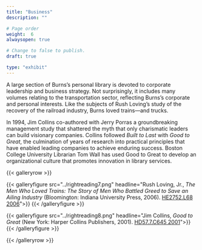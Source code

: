 ```yaml
---
title: "Business"
description: ""

# Page order
weight:  6
alwaysopen: true

# Change to false to publish.
draft: true

type: "exhibit"
---
```

A large section of Burns’s personal library is devoted to corporate leadership and business strategy. Not surprisingly, it includes many volumes relating to the transportation sector, reflecting Burns’s corporate and personal interests. Like the subjects of Rush Loving’s study of the recovery of the railroad industry, Burns loved trains—and trucks.

In 1994, Jim Collins co-authored with Jerry Porras a groundbreaking management study that shattered the myth that only charismatic leaders can build visionary companies. Collins followed *Built to Last* with *Good to Great*, the culmination of years of research into practical principles that have enabled leading companies to achieve enduring success. Boston College University Librarian Tom Wall has used Good to Great to develop an organizational culture that promotes innovation in library services.

{{< galleryrow >}}

{{< galleryfigure src="../rightreading7.png"
           headline="Rush Loving, Jr., *The Men Who Loved Trains: The Story of Men Who Battled Greed to Save an Ailing Industry* (Bloomington: Indiana University Press, 2006). [HE2752.L68 2006](https://bc-primo.hosted.exlibrisgroup.com/permalink/f/1jdnfk3/ALMA-BC21330258680001021)">}}
{{< /galleryfigure >}}

{{< galleryfigure src="../rightreading8.png"
           headline="Jim Collins, *Good to Great* (New York: Harper Collins Publishers, 2001). [HD57.7.C645 2001](https://bc-primo.hosted.exlibrisgroup.com/permalink/f/1jdnfk3/ALMA-BC21329464140001021)">}}
{{< /galleryfigure >}}

{{< /galleryrow >}}
